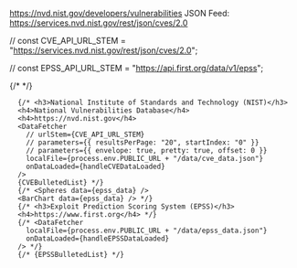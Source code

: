 https://nvd.nist.gov/developers/vulnerabilities
JSON Feed:
https://services.nvd.nist.gov/rest/json/cves/2.0



// const CVE_API_URL_STEM = "https://services.nvd.nist.gov/rest/json/cves/2.0";

// const EPSS_API_URL_STEM = "https://api.first.org/data/v1/epss";

{/* <Spheres data={epss_data} /> */}

      {/* <h3>National Institute of Standards and Technology (NIST)</h3>
      <h4>National Vulnerabilities Database</h4>
      <h4>https://nvd.nist.gov</h4>
      <DataFetcher
        // urlStem={CVE_API_URL_STEM}
        // parameters={{ resultsPerPage: "20", startIndex: "0" }}
        // parameters={{ envelope: true, pretty: true, offset: 0 }}
        localFile={process.env.PUBLIC_URL + "/data/cve_data.json"}
        onDataLoaded={handleCVEDataLoaded}
      />
      {CVEBulletedList} */}
      {/* <Spheres data={epss_data} />
      <BarChart data={epss_data} /> */}
      {/* <h3>Exploit Prediction Scoring System (EPSS)</h3>
      <h4>https://www.first.org</h4> */}
      {/* <DataFetcher
        localFile={process.env.PUBLIC_URL + "/data/epss_data.json"}
        onDataLoaded={handleEPSSDataLoaded}
      /> */}
      {/* {EPSSBulletedList} */}

